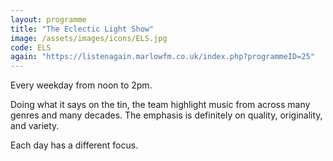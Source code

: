 ```yaml
---
layout: programme
title: "The Eclectic Light Show"
image: /assets/images/icons/ELS.jpg
code: ELS
again: "https://listenagain.marlowfm.co.uk/index.php?programmeID=25"
---
```

Every weekday from noon to 2pm. 

Doing what it says on the tin, the team highlight music from across many genres and many decades. The emphasis is definitely on quality, originality, and variety. 

Each day has a different focus. 